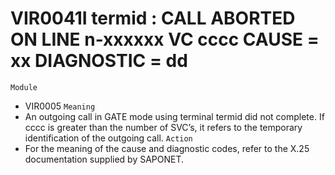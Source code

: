 # VIR0041I termid : CALL ABORTED ON LINE n-xxxxxx VC cccc CAUSE = xx DIAGNOSTIC = dd
`Module`
- 	VIR0005
`Meaning`
- An outgoing call in GATE mode using terminal termid did not complete. If cccc is greater than the number of SVC’s, it refers to the temporary identification of the outgoing call.
`Action`
- For the meaning of the cause and diagnostic codes, refer to the X.25 documentation supplied by SAPONET.

